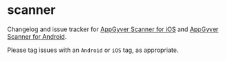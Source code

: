 scanner
=======

Changelog and issue tracker for [AppGyver Scanner for iOS](https://itunes.apple.com/us/app/appgyver-scanner/id575076515?mt=8) and [AppGyver Scanner for Android](https://play.google.com/store/apps/details?id=com.appgyver.android&hl=en).

Please tag issues with an `Android` or `iOS` tag, as appropriate.
